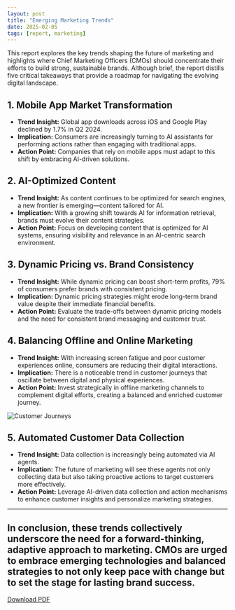 ```yaml
---
layout: post
title: "Emerging Marketing Trends"
date: 2025-02-05
tags: [report, marketing]
---
```


This report explores the key trends shaping the future of marketing and highlights where Chief Marketing Officers (CMOs) should concentrate their efforts to build strong, sustainable brands. Although brief, the report distills five critical takeaways that provide a roadmap for navigating the evolving digital landscape.

## 1. Mobile App Market Transformation
- **Trend Insight:** Global app downloads across iOS and Google Play declined by 1.7% in Q2 2024.
- **Implication:** Consumers are increasingly turning to AI assistants for performing actions rather than engaging with traditional apps.
- **Action Point:** Companies that rely on mobile apps must adapt to this shift by embracing AI-driven solutions.

## 2. AI-Optimized Content
- **Trend Insight:** As content continues to be optimized for search engines, a new frontier is emerging—content tailored for AI.
- **Implication:** With a growing shift towards AI for information retrieval, brands must evolve their content strategies.
- **Action Point:** Focus on developing content that is optimized for AI systems, ensuring visibility and relevance in an AI-centric search environment.

## 3. Dynamic Pricing vs. Brand Consistency
- **Trend Insight:** While dynamic pricing can boost short-term profits, 79% of consumers prefer brands with consistent pricing.
- **Implication:** Dynamic pricing strategies might erode long-term brand value despite their immediate financial benefits.
- **Action Point:** Evaluate the trade-offs between dynamic pricing models and the need for consistent brand messaging and customer trust.

## 4. Balancing Offline and Online Marketing
- **Trend Insight:** With increasing screen fatigue and poor customer experiences online, consumers are reducing their digital interactions.
- **Implication:** There is a noticeable trend in customer journeys that oscillate between digital and physical experiences.
- **Action Point:** Invest strategically in offline marketing channels to complement digital efforts, creating a balanced and enriched customer journey.

![Customer Journeys](/papershelf/assets/images/customer_journeys.png)

## 5. Automated Customer Data Collection
- **Trend Insight:** Data collection is increasingly being automated via AI agents.
- **Implication:** The future of marketing will see these agents not only collecting data but also taking proactive actions to target customers more effectively.
- **Action Point:** Leverage AI-driven data collection and action mechanisms to enhance customer insights and personalize marketing strategies.

---
In conclusion, these trends collectively underscore the need for a forward-thinking, adaptive approach to marketing. CMOs are urged to embrace emerging technologies and balanced strategies to not only keep pace with change but to set the stage for lasting brand success.
---
[Download PDF](/papershelf/assets/reports/marketing-predictions-2025.pdf)